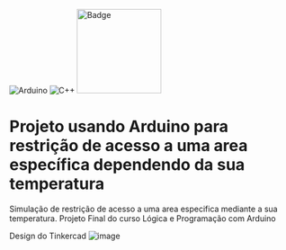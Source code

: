 ![Arduino](https://img.shields.io/badge/-Arduino-00979D?style=for-the-badge&logo=Arduino&logoColor=white)
![C++](https://img.shields.io/badge/c++-%2300599C.svg?style=for-the-badge&logo=c%2B%2B&logoColor=white)
<img src="https://upload.wikimedia.org/wikipedia/commons/4/4c/Logo-tinkercad-wordmark.svg" alt="Badge" width="150" height="auto">

# Projeto usando Arduino para restrição de acesso a uma area específica dependendo da sua temperatura

Simulação de restrição de acesso a uma area especifica mediante a sua temperatura. Projeto Final do curso Lógica e Programação com Arduino


Design do Tinkercad
![image](https://github.com/rodrigombsantana/arduino_restricao_area_temperatura/assets/13989641/e36cb1eb-4f09-4cec-b0e4-1572c4867923)
